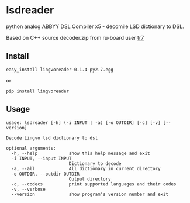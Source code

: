 lsdreader
=========

python analog ABBYY DSL Compiler x5 - decomile LSD dictionary to DSL.

Based on C++ source decoder.zip from ru-board user [tr7](http://forum.ru-board.com/profile.cgi?action=show&member=tr7)

## Install
    easy_install lingvoreader-0.1.4-py2.7.egg

or

    pip install lingvoreader

## Usage
    usage: lsdreader [-h] (-i INPUT | -a) [-o OUTDIR] [-c] [-v] [--version]
    
    Decode Lingvo lsd dictionary to dsl
    
    optional arguments:
      -h, --help            show this help message and exit
      -i INPUT, --input INPUT
                            Dictionary to decode
      -a, --all             All dictionary in current directory
      -o OUTDIR, --outdir OUTDIR
                            Output directory
      -c, --codecs          print supported languages and their codes
      -v, --verbose
      --version             show program's version number and exit

